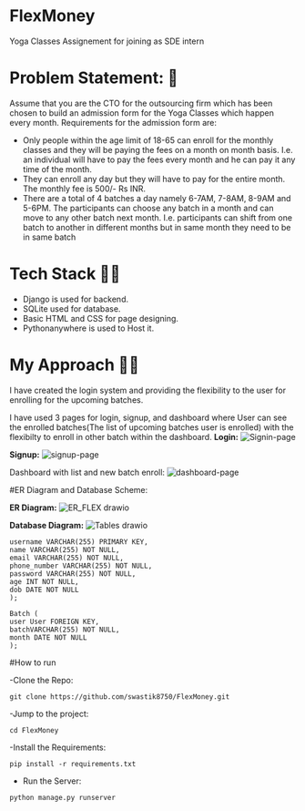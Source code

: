 # FlexMoney
Yoga Classes Assignement for joining as SDE intern

# Problem Statement: 📃
Assume that you are the CTO for the outsourcing firm which has been chosen to build an
admission form for the Yoga Classes which happen every month.
Requirements for the admission form are:

- Only people within the age limit of 18-65 can enroll for the monthly classes and they will
be paying the fees on a month on month basis. I.e. an individual will have to pay the fees
every month and he can pay it any time of the month.
- They can enroll any day but they will have to pay for the entire month. The monthly fee is
500/- Rs INR.
- There are a total of 4 batches a day namely 6-7AM, 7-8AM, 8-9AM and 5-6PM. The
participants can choose any batch in a month and can move to any other batch next
month. I.e. participants can shift from one batch to another in different months but in
same month they need to be in same batch

# Tech Stack 🧑‍💻
- Django is used for backend.
- SQLite used for database.
- Basic HTML and CSS for page designing.
- Pythonanywhere is used to Host it.


# My Approach 🎯💡
 I have created the login system and providing the flexibility to the user for enrolling for the upcoming batches.
 
 
 I have used 3 pages for login, signup, and dashboard where User can see the enrolled batches(The list of upcoming batches user is enrolled) with the flexibilty to enroll in other batch within the dashboard.
 **Login:**
 ![Signin-page](https://user-images.githubusercontent.com/78960121/207646710-7ca985f9-af1e-47b5-ac2b-2bf87d32d4ce.png)

 **Signup:**
 ![signup-page](https://user-images.githubusercontent.com/78960121/207646758-ef20eb6e-a7e7-41e5-b0ea-22b1243dfa2e.png)

 Dashboard with list and new batch enroll: 
 ![dashboard-page](https://user-images.githubusercontent.com/78960121/207646735-de7b6190-7a9f-4479-aa7a-3310bc9ca4c0.png)

 
 #ER Diagram and Database Scheme:
 
 **ER Diagram:**
 ![ER_FLEX drawio](https://user-images.githubusercontent.com/78960121/207646638-817f77de-158e-4125-a58f-68141566e2c7.png)

 **Database Diagram:**
  ![Tables drawio](https://user-images.githubusercontent.com/78960121/207649966-f0b93d41-e3d4-4d3c-8ad1-0e74c9f3a669.png)

  ```User (
  username VARCHAR(255) PRIMARY KEY,
  name VARCHAR(255) NOT NULL,
  email VARCHAR(255) NOT NULL,
  phone_number VARCHAR(255) NOT NULL,
  password VARCHAR(255) NOT NULL,
  age INT NOT NULL,
  dob DATE NOT NULL
);
```
```
Batch (
user User FOREIGN KEY,
batchVARCHAR(255) NOT NULL,
month DATE NOT NULL
);
 ```
 #How to run
 
 -Clone the Repo:
 ```
 git clone https://github.com/swastik8750/FlexMoney.git
 ```
 -Jump to the project:
 ```
 cd FlexMoney
 ```
 -Install the Requirements:
 ```
 pip install -r requirements.txt
 ```
 - Run the Server:
 ```
 python manage.py runserver
 ```
 
  
 
 
 

